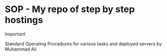 # SOP - My repo of step by step hostings

> [!IMPORTANT]  
> Standard Operating Procedures for various tasks and deployed servers by Muhammad Ali

<!-- toc -->
